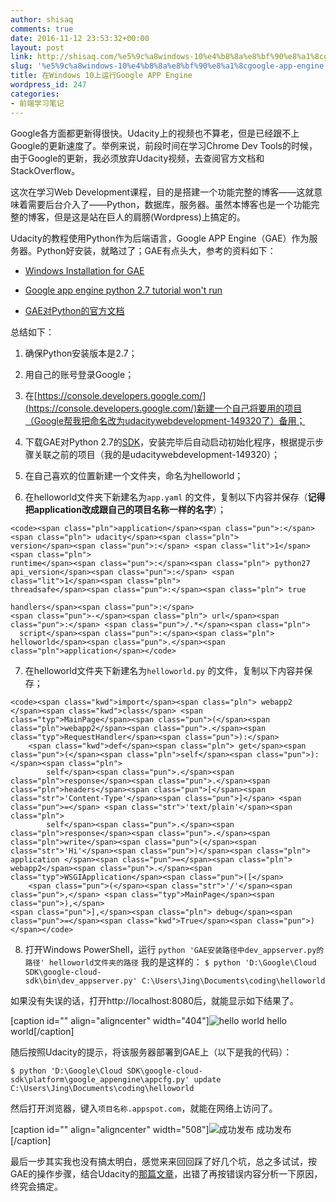 ```yaml
---
author: shisaq
comments: true
date: 2016-11-12 23:53:32+00:00
layout: post
link: http://shisaq.com/%e5%9c%a8windows-10%e4%b8%8a%e8%bf%90%e8%a1%8cgoogle-app-engine.html
slug: '%e5%9c%a8windows-10%e4%b8%8a%e8%bf%90%e8%a1%8cgoogle-app-engine'
title: 在Windows 10上运行Google APP Engine
wordpress_id: 247
categories:
- 前端学习笔记
---
```


Google各方面都更新得很快。Udacity上的视频也不算老，但是已经跟不上Google的更新速度了。举例来说，前段时间在学习Chrome Dev Tools的时候，由于Google的更新，我必须放弃Udacity视频，去查阅官方文档和StackOverflow。

这次在学习Web Development课程，目的是搭建一个功能完整的博客——这就意味着需要后台介入了——Python，数据库，服务器。虽然本博客也是一个功能完整的博客，但是这是站在巨人的肩膀(Wordpress)上搞定的。

Udacity的教程使用Python作为后端语言，Google APP Engine（GAE）作为服务器。Python好安装，就略过了；GAE有点头大，参考的资料如下：




    
  * [Windows Installation for GAE](https://storage.googleapis.com/supplemental_media/udacityu/48403788/Windows%20Installation%20Guide%20for%20App%20Engine.pdf)

    
  * [Google app engine python 2.7 tutorial won't run](http://stackoverflow.com/questions/17515144/google-app-engine-python-2-7-tutorial-wont-run)

    
  * [GAE对Python的官方文档](https://cloud.google.com/appengine/docs/python/tools/using-local-server)



总结如下：


    
  1. 确保Python安装版本是2.7；

    
  2. 用自己的账号登录Google；

    
  3. 在[https://console.developers.google.com/](https://console.developers.google.com/)新建一个自己将要用的项目（Google帮我把命名改为udacitywebdevelopment-149320了）备用；

    
  4. 下载GAE对Python 2.7的[SDK](https://cloud.google.com/sdk/docs/)，安装完毕后自动启动初始化程序，根据提示步骤关联之前的项目（我的是udacitywebdevelopment-149320）；

    
  5. 在自己喜欢的位置新建一个文件夹，命名为helloworld；

    
  6. 在helloworld文件夹下新建名为`app.yaml` 的文件，复制以下内容并保存（**记得把application改成跟自己的项目名称一样的名字**）；

    
    <code><span class="pln">application</span><span class="pun">:</span><span class="pln"> udacity</span><span class="pln">
    version</span><span class="pun">:</span> <span class="lit">1</span><span class="pln">
    runtime</span><span class="pun">:</span><span class="pln"> python27
    api_version</span><span class="pun">:</span> <span class="lit">1</span><span class="pln">
    threadsafe</span><span class="pun">:</span><span class="pln"> true
    
    handlers</span><span class="pun">:</span>
    <span class="pun">-</span><span class="pln"> url</span><span class="pun">:</span> <span class="pun">/.*</span><span class="pln">
      script</span><span class="pun">:</span><span class="pln"> helloworld</span><span class="pun">.</span><span class="pln">application</span></code>




    
  7. 在helloworld文件夹下新建名为`helloworld.py` 的文件，复制以下内容并保存；

    
    <code><span class="kwd">import</span><span class="pln"> webapp2
    </span><span class="kwd">class</span> <span class="typ">MainPage</span><span class="pun">(</span><span class="pln">webapp2</span><span class="pun">.</span><span class="typ">RequestHandler</span><span class="pun">):</span>
        <span class="kwd">def</span><span class="pln"> get</span><span class="pun">(</span><span class="pln">self</span><span class="pun">):</span><span class="pln">
            self</span><span class="pun">.</span><span class="pln">response</span><span class="pun">.</span><span class="pln">headers</span><span class="pun">[</span><span class="str">'Content-Type'</span><span class="pun">]</span> <span class="pun">=</span> <span class="str">'text/plain'</span><span class="pln">
            self</span><span class="pun">.</span><span class="pln">response</span><span class="pun">.</span><span class="pln">write</span><span class="pun">(</span><span class="str">'Hi'</span><span class="pun">)</span><span class="pln">
    application </span><span class="pun">=</span><span class="pln"> webapp2</span><span class="pun">.</span><span class="typ">WSGIApplication</span><span class="pun">([</span>
        <span class="pun">(</span><span class="str">'/'</span><span class="pun">,</span> <span class="typ">MainPage</span><span class="pun">),</span>
    <span class="pun">],</span><span class="pln"> debug</span><span class="pun">=</span><span class="kwd">True</span><span class="pun">)</span></code>




    
  8. 打开Windows PowerShell，运行 `python 'GAE安装路径中dev_appserver.py的路径' helloworld文件夹的路径`
我的是这样的：
`$ python 'D:\Google\Cloud SDK\google-cloud-sdk\bin\dev_appserver.py' C:\Users\Jing\Documents\coding\helloworld`



如果没有失误的话，打开http://localhost:8080后，就能显示如下结果了。

[caption id="" align="aligncenter" width="404"]![hello world](http://7xpx1z.com1.z0.glb.clouddn.com/QQ%E5%9B%BE%E7%89%8720161112175933.png) hello world[/caption]

随后按照Udacity的提示，将该服务器部署到GAE上（以下是我的代码）：

`$ python 'D:\Google\Cloud SDK\google-cloud-sdk\platform\google_appengine\appcfg.py' update C:\Users\Jing\Documents\coding\helloworld`

然后打开浏览器，键入`项目名称.appspot.com`，就能在网络上访问了。

[caption id="" align="aligncenter" width="508"]![成功发布](http://7xpx1z.com1.z0.glb.clouddn.com/QQ%E5%9B%BE%E7%89%8720161112184909.png) 成功发布[/caption]

最后一步其实我也没有搞太明白，感觉来来回回踩了好几个坑，总之多试试，按GAE的操作步骤，结合Udacity的[那篇文章](https://storage.googleapis.com/supplemental_media/udacityu/48403788/Windows%20Installation%20Guide%20for%20App%20Engine.pdf)，出错了再按错误内容分析一下原因，终究会搞定。
